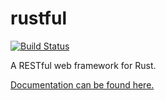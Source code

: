 rustful
=======

[![Build Status](https://travis-ci.org/Ogeon/rustful.png?branch=master)](https://travis-ci.org/Ogeon/rustful)

A RESTful web framework for Rust.

[Documentation can be found here.](http://www.rust-ci.org/Ogeon/rustful/doc/rustful/)
